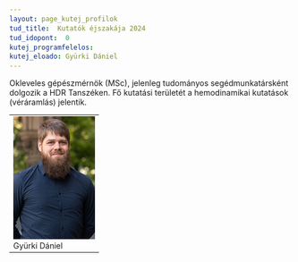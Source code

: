 ```yaml
---
layout: page_kutej_profilok
tud_title:  Kutatók éjszakája 2024
tud_idopont:  0
kutej_programfelelos: 
kutej_eloado: Gyürki Dániel
---
```


Okleveles gépészmérnök (MSc), jelenleg tudományos segédmunkatársként dolgozik a HDR Tanszéken. Fő kutatási területét a hemodinamikai kutatások (véráramlás) jelentik.

<table class="picture">
<tr>
<td>

<div class="gallery">
    <img src="images/Gyurki_Daniel.png" max-width="250" max-height="200">
  <div class="desc">Gyürki Dániel</div>
</div>

</td>
</tr>
</table>
